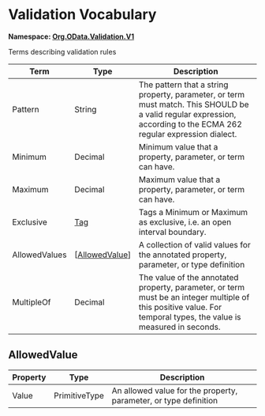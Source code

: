 # Validation Vocabulary
**Namespace: [Org.OData.Validation.V1](Org.OData.Validation.V1.xml)**

Terms describing validation rules

Term|Type|Description
----|----|-----------
Pattern|String|The pattern that a string property, parameter, or term must match. This SHOULD be a valid regular expression, according to the ECMA 262 regular expression dialect.
Minimum|Decimal|Minimum value that a property, parameter, or term can have.
Maximum|Decimal|Maximum value that a property, parameter, or term can have.
Exclusive|[Tag](Org.OData.Core.V1.md#Tag)|Tags a Minimum or Maximum as exclusive, i.e. an open interval boundary.
AllowedValues|\[[AllowedValue](#AllowedValue)\]|A collection of valid values for the annotated property, parameter, or type definition
MultipleOf|Decimal|The value of the annotated property, parameter, or term must be an integer multiple of this positive value. For temporal types, the value is measured in seconds.

## <a name="AllowedValue"></a>AllowedValue


Property|Type|Description
--------|----|-----------
Value|PrimitiveType|An allowed value for the property, parameter, or type definition
